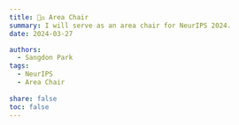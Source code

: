 ```yaml
---
title: 🧑‍⚖️ Area Chair
summary: I will serve as an area chair for NeurIPS 2024.
date: 2024-03-27

authors:
  - Sangdon Park
tags:
  - NeurIPS
  - Area Chair
  
share: false
toc: false
---
```



